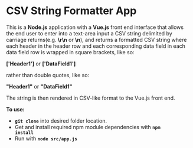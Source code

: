 <h1>CSV String Formatter App</h1>

This is a <b>Node.js</b> application with a <b>Vue.js</b> front end interface that allows the end user to enter into a text-area input a CSV string delimited by carriage returns(e.g. <b>\r\n</b> or <b>\n</b>), and returns a formatted CSV string where each header in the header row and each corresponding data field in each data field row is wrapped in square brackets, like so:

<b>['Header1']</b> or <b>['DataField1']</b>

rather than double quotes, like so:

<b>"Header1"</b> or <b>"DataField1"</b>

The string is then rendered in CSV-like format to the Vue.js front end.

<b>To use:</b><br>
- <code><b>git clone</b></code> into desired folder location.
- Get and install required npm module dependencies with <code><b>npm install</b></code><br>
- Run with <code><b>node src/app.js</b></code>
